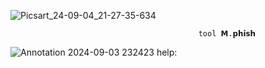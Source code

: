 ![Picsart_24-09-04_21-27-35-634](https://github.com/user-attachments/assets/e55e3414-978a-4729-9b95-7c68b078bcd6)

                                              tool 𝗠.𝗽𝗵𝗶𝘀𝗵
                                              
![Annotation 2024-09-03 232423](https://github.com/user-attachments/assets/60d96b0c-1959-47a3-af68-6af9c59ea239)
    help:


